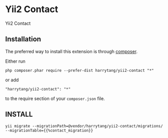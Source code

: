 Yii2 Contact
============
Yii2 Contact

Installation
------------

The preferred way to install this extension is through [composer](http://getcomposer.org/download/).

Either run

```
php composer.phar require --prefer-dist harrytang/yii2-contact "*"
```

or add

```
"harrytang/yii2-contact": "*"
```

to the require section of your `composer.json` file.


INSTALL
-------

```
yii migrate --migrationPath=@vendor/harrytang/yii2-contact/migrations/ --migrationTable={{%contact_migration}}